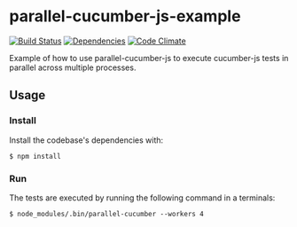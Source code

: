 # parallel-cucumber-js-example
  [![Build Status](https://travis-ci.org/simondean/parallel-cucumber-js-example.png?branch=master)](https://travis-ci.org/simondean/parallel-cucumber-js-example)
  [![Dependencies](https://david-dm.org/simondean/parallel-cucumber-js-example.png)](https://david-dm.org/simondean/parallel-cucumber-js-example)
  [![Code Climate](https://codeclimate.com/github/simondean/parallel-cucumber-js-example.png)](https://codeclimate.com/github/simondean/parallel-cucumber-js-example)

Example of how to use parallel-cucumber-js to execute cucumber-js tests in
parallel across multiple processes.

## Usage

### Install

Install the codebase's dependencies with:

``` shell
$ npm install
```

### Run

The tests are executed by running the following command in a terminals:

``` shell
$ node_modules/.bin/parallel-cucumber --workers 4
```
